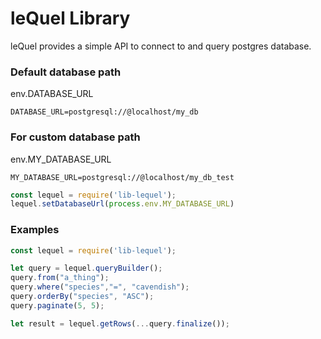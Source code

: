 leQuel Library
===

leQuel provides a simple API to connect to and query postgres database.

### Default database path
env.DATABASE_URL
```
DATABASE_URL=postgresql://@localhost/my_db
```
### For custom database path
env.MY_DATABASE_URL
```
MY_DATABASE_URL=postgresql://@localhost/my_db_test
```

```javascript
const lequel = require('lib-lequel');
lequel.setDatabaseUrl(process.env.MY_DATABASE_URL)
```

### Examples
```javascript
const lequel = require('lib-lequel');

let query = lequel.queryBuilder();
query.from("a_thing");
query.where("species","=", "cavendish");
query.orderBy("species", "ASC");
query.paginate(5, 5);

let result = lequel.getRows(...query.finalize());
```
